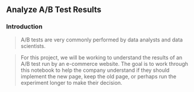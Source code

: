 ## Analyze A/B Test Results

### Introduction

> A/B tests are very commonly performed by data analysts and data scientists.   

> For this project, we will be working to understand the results of an A/B test run by an e-commerce website.  The goal is to work through this notebook to help the company understand if they should implement the new page, keep the old page, or perhaps run the experiment longer to make their decision.  

